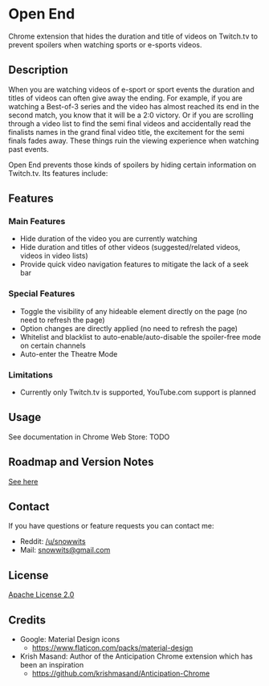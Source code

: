 # Open End
Chrome extension that hides the duration and title of videos on Twitch.tv to prevent spoilers when watching sports or e-sports videos.

## Description 
When you are watching videos of e-sport or sport events the duration and titles of videos can often give away the ending. For example, if you are watching a Best-of-3 series and the video has almost reached its end in the second match, you know that it will be a 2:0 victory.
Or if you are scrolling through a video list to find the semi final videos and accidentally read the finalists names in the grand final video title, the excitement for the semi finals fades away. These things ruin the viewing experience when watching past events. 

Open End prevents those kinds of spoilers by hiding certain information on Twitch.tv. Its features include:

## Features
### Main Features
- Hide duration of the video you are currently watching
- Hide duration and titles of other videos (suggested/related videos, videos in video lists)
- Provide quick video navigation features to mitigate the lack of a seek bar

### Special Features
- Toggle the visibility of any hideable element directly on the page (no need to refresh the page)
- Option changes are directly applied (no need to refresh the page)
- Whitelist and blacklist to auto-enable/auto-disable the spoiler-free mode on certain channels
- Auto-enter the Theatre Mode

### Limitations
- Currently only Twitch.tv is supported, YouTube.com support is planned

## Usage
See documentation in Chrome Web Store: TODO

## Roadmap and Version Notes
[See here](version_notes.md)

## Contact
If you have questions or feature requests you can contact me:
- Reddit: [/u/snowwits](https://www.reddit.com/user/snowwits)
- Mail: [snowwits@gmail.com](mailto:snowwits@gmail.com)

## License
[Apache License 2.0](LICENSE.md)

## Credits
- Google: Material Design icons
  - https://www.flaticon.com/packs/material-design
- Krish Masand: Author of the Anticipation Chrome extension which has been an inspiration
  - https://github.com/krishmasand/Anticipation-Chrome